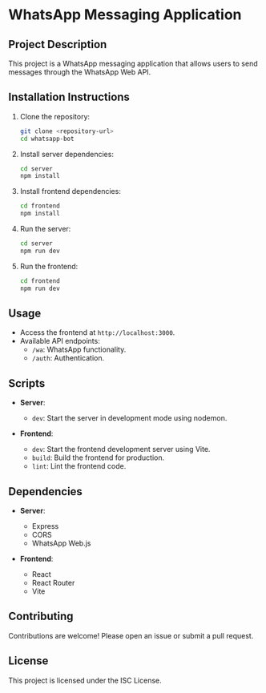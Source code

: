 # WhatsApp Messaging Application

## Project Description
This project is a WhatsApp messaging application that allows users to send messages through the WhatsApp Web API.

## Installation Instructions
1. Clone the repository:
   ```bash
   git clone <repository-url>
   cd whatsapp-bot
   ```

2. Install server dependencies:
   ```bash
   cd server
   npm install
   ```

3. Install frontend dependencies:
   ```bash
   cd frontend
   npm install
   ```

4. Run the server:
   ```bash
   cd server
   npm run dev
   ```

5. Run the frontend:
   ```bash
   cd frontend
   npm run dev
   ```

## Usage
- Access the frontend at `http://localhost:3000`.
- Available API endpoints:
  - `/wa`: WhatsApp functionality.
  - `/auth`: Authentication.

## Scripts
- **Server**:
  - `dev`: Start the server in development mode using nodemon.
  
- **Frontend**:
  - `dev`: Start the frontend development server using Vite.
  - `build`: Build the frontend for production.
  - `lint`: Lint the frontend code.

## Dependencies
- **Server**:
  - Express
  - CORS
  - WhatsApp Web.js
  
- **Frontend**:
  - React
  - React Router
  - Vite

## Contributing
Contributions are welcome! Please open an issue or submit a pull request.

## License
This project is licensed under the ISC License.
